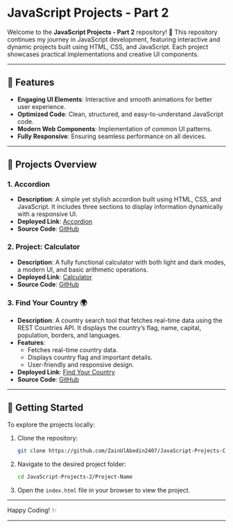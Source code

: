 # JavaScript Projects - Part 2  

Welcome to the **JavaScript Projects - Part 2** repository! 🚀 This repository continues my journey in JavaScript development, featuring interactive and dynamic projects built using HTML, CSS, and JavaScript. Each project showcases practical implementations and creative UI components.  

---  

## 🌟 **Features**  
- **Engaging UI Elements**: Interactive and smooth animations for better user experience.  
- **Optimized Code**: Clean, structured, and easy-to-understand JavaScript code.  
- **Modern Web Components**: Implementation of common UI patterns.  
- **Fully Responsive**: Ensuring seamless performance on all devices.  

---  

## 📂 **Projects Overview**  

### 1. **Accordion**  
- **Description**: A simple yet stylish accordion built using HTML, CSS, and JavaScript. It includes three sections to display information dynamically with a responsive UI.  
- **Deployed Link**: [Accordion]()  
- **Source Code**: [GitHub](./Accordion)  

### 2. **Project: Calculator**  
- **Description**: A fully functional calculator with both light and dark modes, a modern UI, and basic arithmetic operations.  
- **Deployed Link**: [Calculator](https://arithmetic-calculator-sigma.vercel.app/)  
- **Source Code**: [GitHub](./Calculator) 

### 3. **Find Your Country 🌍**  
- **Description**: A country search tool that fetches real-time data using the REST Countries API. It displays the country’s flag, name, capital, population, borders, and languages.  
- **Features**:  
  - Fetches real-time country data.  
  - Displays country flag and important details.  
  - User-friendly and responsive design.  
- **Deployed Link**: [Find Your Country]()  
- **Source Code**: [GitHub](./FindYourCountry)  

---  

## 🚀 **Getting Started**  
To explore the projects locally:  
1. Clone the repository:  
   ```bash  
   git clone https://github.com/ZainUlAbedin2407/JavaScript-Projects-Collection-2 
   ```  
2. Navigate to the desired project folder:  
   ```bash  
   cd JavaScript-Projects-2/Project-Name  
   ```  
3. Open the `index.html` file in your browser to view the project.  

---  

Happy Coding! ✨  

---